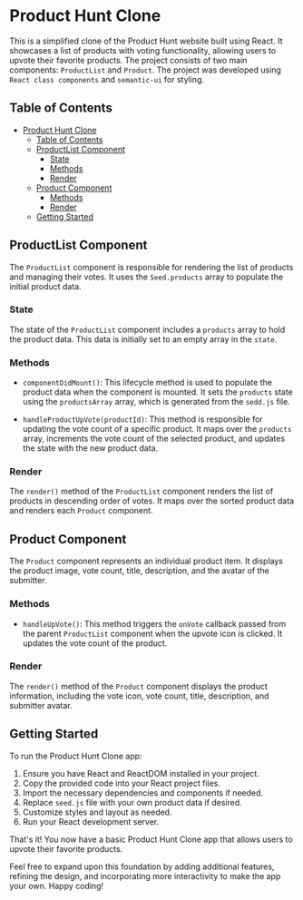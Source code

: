 # Product Hunt Clone

This is a simplified clone of the Product Hunt website built using React. It showcases a list of products with voting functionality, allowing users to upvote their favorite products. The project consists of two main components: `ProductList` and `Product`. The project was developed using `React class components` and `semantic-ui` for styling.

## Table of Contents

- [Product Hunt Clone](#product-hunt-clone)
  - [Table of Contents](#table-of-contents)
  - [ProductList Component](#productlist-component)
    - [State](#state)
    - [Methods](#methods)
    - [Render](#render)
  - [Product Component](#product-component)
    - [Methods](#methods-1)
    - [Render](#render-1)
  - [Getting Started](#getting-started)

## ProductList Component

The `ProductList` component is responsible for rendering the list of products and managing their votes. It uses the `Seed.products` array to populate the initial product data.

### State

The state of the `ProductList` component includes a `products` array to hold the product data. This data is initially set to an empty array in the `state`.

### Methods

- `componentDidMount()`: This lifecycle method is used to populate the product data when the component is mounted. It sets the `products` state using the `productsArray` array, which is generated from the `sedd.js` file.

- `handleProductUpVote(productId)`: This method is responsible for updating the vote count of a specific product. It maps over the `products` array, increments the vote count of the selected product, and updates the state with the new product data.

### Render

The `render()` method of the `ProductList` component renders the list of products in descending order of votes. It maps over the sorted product data and renders each `Product` component.

## Product Component

The `Product` component represents an individual product item. It displays the product image, vote count, title, description, and the avatar of the submitter.

### Methods

- `handleUpVote()`: This method triggers the `onVote` callback passed from the parent `ProductList` component when the upvote icon is clicked. It updates the vote count of the product.

### Render

The `render()` method of the `Product` component displays the product information, including the vote icon, vote count, title, description, and submitter avatar.

## Getting Started

To run the Product Hunt Clone app:

1. Ensure you have React and ReactDOM installed in your project.
2. Copy the provided code into your React project files.
3. Import the necessary dependencies and components if needed.
4. Replace `seed.js` file with your own product data if desired.
5. Customize styles and layout as needed.
6. Run your React development server.

That's it! You now have a basic Product Hunt Clone app that allows users to upvote their favorite products.

Feel free to expand upon this foundation by adding additional features, refining the design, and incorporating more interactivity to make the app your own. Happy coding!

